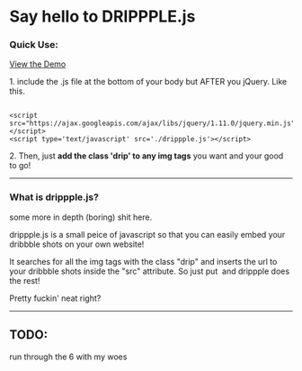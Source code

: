 <h1>Say hello to DRIPPPLE.js</h1>

<h3>Quick Use:</h3>
<a href="http://brandonmowat.github.io/drippple.js/">View the Demo</a>
<p>1. include the .js file at the bottom of your body but AFTER you jQuery. Like this.</p>
<pre><code>
&lt;script src="https://ajax.googleapis.com/ajax/libs/jquery/1.11.0/jquery.min.js"&gt;&lt;/script&gt;
&lt;script type='text/javascript' src='./drippple.js'&gt;&lt;/script&gt;
</code></pre>
<p>2. Then, just <strong>add the class 'drip' to any img tags</strong> you want and your good to go!</p>

<hr></hr>

<h3>What is drippple.js?</h3>
<p>some more in depth (boring) shit here.</p>
<p>drippple.js is a small peice of javascript so that you can easily embed your dribbble shots on your own website!</p>
<p>It searches for all the img tags with the class "drip" and inserts the url to your dribbble shots inside the "src" attribute. So just put <code><img class="drip" src=""></code> and drippple does the rest!</p>
<p>Pretty fuckin' neat right?</p>

<hr></hr>

<h2>TODO:</h2>
run through the 6 with my woes
